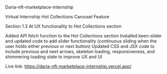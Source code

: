 Daria-nft-marketplace-internship

Virtual Internship Hot Collections Carousel Feature

Section 1.3 At UX functionality to Hot Collections section

Added API fetch function to the Hot Collections section Installed keen-slider and updated code to add slider functionality (continuous sliding when the user holds either previous or next button) Updated CSS and JSX code to include previous and next arrows, skeleton loading, responsiveness, and shimmering loading state to improve UX and UI

Live link: https://daria-nft-marketplace-internship.vercel.app/
